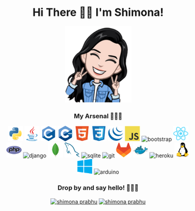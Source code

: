 <h1 align='center'>
  Hi There 👋🏻 I'm Shimona! 
</h1>

<p align='center'>
  <img src="me.png" width="175" height="200">
</p>

<!--
<img src="https://media.giphy.com/media/JRsQiAN79bPWUv43Ko/giphy.gif" width="50">
-->



<h3 align="center">My Arsenal 👩🏻‍💻</h3>
<p align="center"> 
    <img src="https://raw.githubusercontent.com/devicons/devicon/master/icons/python/python-original.svg" alt="python" width="40" height="40"/> 
    <img src="https://raw.githubusercontent.com/devicons/devicon/master/icons/java/java-original.svg" alt="java" width="40" height="40"/> 
    <img src="https://raw.githubusercontent.com/devicons/devicon/master/icons/c/c-original.svg" alt="c" width="40" height="40"/> 
    <img src="https://raw.githubusercontent.com/devicons/devicon/master/icons/cplusplus/cplusplus-original.svg" alt="c++" width="40" height="40"/>   
    <img src="https://raw.githubusercontent.com/devicons/devicon/master/icons/html5/html5-original.svg" alt="html5" width="40" height="40"/> 
    <img src="https://raw.githubusercontent.com/devicons/devicon/master/icons/css3/css3-original.svg" alt="css3" width="40" height="40"/> 
    <img src="https://raw.githubusercontent.com/devicons/devicon/master/icons/jquery/jquery-original.svg" alt="javascript" width="40" height="40"/> 
    <img src="https://raw.githubusercontent.com/devicons/devicon/master/icons/javascript/javascript-original.svg" alt="javascript" width="40" height="40"/> 
    <img src="https://cdn.worldvectorlogo.com/logos/bootstrap-4.svg" alt="bootstrap" width="40" height="40"/> 
    <img src="https://raw.githubusercontent.com/devicons/devicon/master/icons/react/react-original.svg" alt="react" width="40" height="40"/> 
    <img src="https://raw.githubusercontent.com/devicons/devicon/master/icons/php/php-original.svg" alt="php" width="40" height="40"/> 
    <img src="https://static.djangoproject.com/img/logos/django-logo-positive.png" alt="django" width="40" height="40"/>
    <img src="https://raw.githubusercontent.com/devicons/devicon/master/icons/mongodb/mongodb-original.svg" alt="mongodb" width="40" height="40"/> 
    <img src="https://raw.githubusercontent.com/devicons/devicon/master/icons/mysql/mysql-original.svg" alt="mysql" width="40" height="40"/> 
    <img src="https://cdn.worldvectorlogo.com/logos/sqlite.svg" alt="sqlite" width="40" height="40"/> 
    <img src="https://www.vectorlogo.zone/logos/git-scm/git-scm-icon.svg" alt="git" width="40" height="40"/> 
    <img src="https://raw.githubusercontent.com/devicons/devicon/master/icons/gitlab/gitlab-original.svg" alt="git" width="40" height="40"/> 
    <img src="https://raw.githubusercontent.com/devicons/devicon/master/icons/docker/docker-original.svg" alt="docker" width="40" height="40"/>
    <img src="https://www.vectorlogo.zone/logos/heroku/heroku-icon.svg" alt="heroku" width="40" height="40"/>
    <img src="https://raw.githubusercontent.com/devicons/devicon/master/icons/linux/linux-original.svg" alt="linux" width="40" height="40"/> 
    <img src="https://raw.githubusercontent.com/devicons/devicon/master/icons/windows8/windows8-original.svg" alt="windows" width="40" height="40"/> 
    <img src="https://cdn.worldvectorlogo.com/logos/arduino-1.svg" alt="arduino" width="40" height="40"/> 
  
</p>
<h3 align="center"> Drop by and say hello! 🙋🏻‍♀️</h3>
<p align='center'>
 <a href="https://www.linkedin.com/in/shimonaprabhu/" target="blank"><img align="center" src="https://cdn.jsdelivr.net/npm/simple-icons@3.0.1/icons/linkedin.svg" alt="shimona prabhu" height="30" width="40" /></a>
  <a href="mailto:smprabhu@ucdavis.edu" target="blank"><img align="center" src="https://cdn.worldvectorlogo.com/logos/gmail-icon-2.svg" alt="shimona prabhu" height="30" width="40" /></a>
</p>

